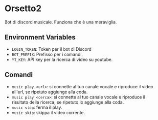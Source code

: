 # Orsetto2

Bot di discord musicale. Funziona che è una meraviglia.

## Environment Variables

+ `LOGIN_TOKEN`: Token per il bot di Discord
+ `BOT_PREFIX`: Prefisso per i comandi.
+ `YT_KEY`: API key per la ricerca di video su youtube.

## Comandi

+ `music play <url>`: si connette al tuo canale vocale e riproduce il video all'url, se ripetuto aggiunge alla coda.
+ `music play <cerca>`: si connette al tuo canale vocale e riproduce il risultato della ricerca, se ripetuto lo aggiunge alla coda.
+ `music stop`: ferma il play.
+ `music skip`: skippa il video corrente.
